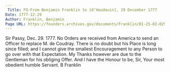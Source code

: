 ```yaml
---
 Title: FO-From Benjamin Franklin to [d’Haudouin], 29 December 1777
Date: 1777-12-29
Author: Franklin, Benjamin
Page URL: https://founders.archives.gov/documents/Franklin/01-25-02-0291
---
```


Sir
Passy, Dec. 29. 1777.
No Orders are received from America to send an Officer to replace M. de Coudray. There is no doubt but his Place is long since filled; and I cannot give the smallest Encouragement to any Person to go over with that Expectation. My Thanks however are due to the Gentleman for his obliging Offer. And I have the Honour to be, Sir, Your most obedient humble Servant.
B Franklin

